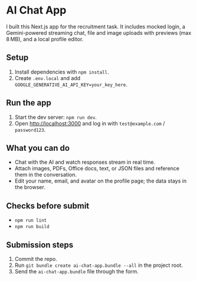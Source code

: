 # AI Chat App

I built this Next.js app for the recruitment task. It includes mocked login, a Gemini-powered streaming chat, file and image uploads with previews (max 8 MB), and a local profile editor.

## Setup

1. Install dependencies with `npm install`.
2. Create `.env.local` and add `GOOGLE_GENERATIVE_AI_API_KEY=your_key_here`.

## Run the app

1. Start the dev server: `npm run dev`.
2. Open <http://localhost:3000> and log in with `test@example.com` / `password123`.

## What you can do

- Chat with the AI and watch responses stream in real time.
- Attach images, PDFs, Office docs, text, or JSON files and reference them in the conversation.
- Edit your name, email, and avatar on the profile page; the data stays in the browser.

## Checks before submit

- `npm run lint`
- `npm run build`

## Submission steps

1. Commit the repo.
2. Run `git bundle create ai-chat-app.bundle --all` in the project root.
3. Send the `ai-chat-app.bundle` file through the form.
